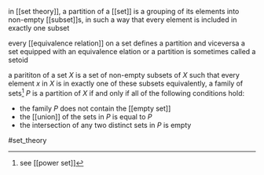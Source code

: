 in [[set theory]], a partition of a [[set]] is a grouping of its elements into non-empty [[subset]]s, in such a way that every element is included in exactly one subset

every [[equivalence relation]] on a set defines a partition and viceversa
a set equipped with an equivalence elation or a partition is sometimes called a setoid

a parititon of a set $X$ is a set of non-empty subsets of $X$ such that every element $x$ in $X$ is in exactly one of these subsets
equivalently, a family of sets[^1] $P$ is a partition of $X$ if and only if all of the following conditions hold:
- the family $P$ does not contain the [[empty set]]
- the [[union]] of the sets in $P$ is equal to $P$
- the intersection of any two distinct sets in $P$ is empty


[^1]: see [[power set]]

#set_theory